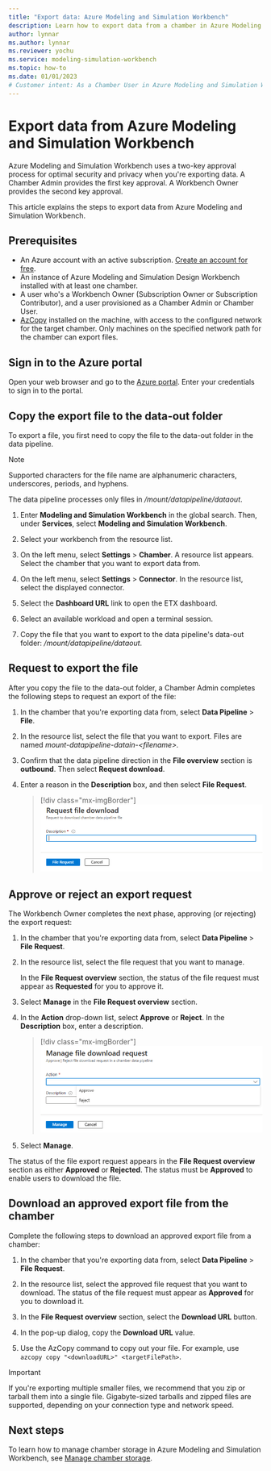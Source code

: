 ```yaml
---
title: "Export data: Azure Modeling and Simulation Workbench"
description: Learn how to export data from a chamber in Azure Modeling and Simulation Workbench.
author: lynnar
ms.author: lynnar
ms.reviewer: yochu
ms.service: modeling-simulation-workbench
ms.topic: how-to
ms.date: 01/01/2023
# Customer intent: As a Chamber User in Azure Modeling and Simulation Workbench, I want to export data from my chamber.
---
```


# Export data from Azure Modeling and Simulation Workbench

Azure Modeling and Simulation Workbench uses a two-key approval process for optimal security and privacy when you're exporting data. A Chamber Admin provides the first key approval. A Workbench Owner provides the second key approval.

This article explains the steps to export data from Azure Modeling and Simulation Workbench.

## Prerequisites

- An Azure account with an active subscription. [Create an account for free](https://azure.microsoft.com/free/?WT.mc_id=A261C142F).
- An instance of Azure Modeling and Simulation Design Workbench installed with at least one chamber.
- A user who's a Workbench Owner (Subscription Owner or Subscription Contributor), and a user provisioned as a Chamber Admin or Chamber User.
- [AzCopy](/azure/storage/common/storage-ref-azcopy) installed on the machine, with access to the configured network for the target chamber. Only machines on the specified network path for the chamber can export files.

## Sign in to the Azure portal

Open your web browser and go to the [Azure portal](https://portal.azure.com/). Enter your credentials to sign in to the portal.

## Copy the export file to the data-out folder

To export a file, you first need to copy the file to the data-out folder in the data pipeline.

> [!NOTE]
> Supported characters for the file name are alphanumeric characters, underscores, periods, and hyphens.
>
> The data pipeline processes only files in */mount/datapipeline/dataout*.

1. Enter **Modeling and Simulation Workbench** in the global search. Then, under **Services**, select **Modeling and Simulation Workbench**.

1. Select your workbench from the resource list.

1. On the left menu, select **Settings** > **Chamber**. A resource list appears. Select the chamber that you want to export data from.

1. On the left menu, select **Settings** > **Connector**. In the resource list, select the displayed connector.

1. Select the **Dashboard URL** link to open the ETX dashboard.

1. Select an available workload and open a terminal session.

1. Copy the file that you want to export to the data pipeline's data-out folder: */mount/datapipeline/dataout*.

## Request to export the file

After you copy the file to the data-out folder, a Chamber Admin completes the following steps to request an export of the file:

1. In the chamber that you're exporting data from, select **Data Pipeline** > **File**.

1. In the resource list, select the file that you want to export. Files are named *mount-datapipeline-datain-\<filename\>.*

1. Confirm that the data pipeline direction in the **File overview** section is **outbound**. Then select **Request download**.

1. Enter a reason in the **Description** box, and then select **File Request**.

   > [!div class="mx-imgBorder"]
   > ![Screenshot of the Azure portal pane for requesting a file download for export.](./media/howtoguide-download-data/file-request-download.png)

## Approve or reject an export request

The Workbench Owner completes the next phase, approving (or rejecting) the export request:

1. In the chamber that you're exporting data from, select **Data Pipeline** > **File Request**.

1. In the resource list, select the file request that you want to manage.

   In the **File Request overview** section, the status of the file request must appear as **Requested** for you to approve it.

1. Select **Manage** in the **File Request overview** section.

1. In the **Action** drop-down list, select **Approve** or **Reject**. In the **Description** box, enter a description.

   > [!div class="mx-imgBorder"]
   > ![Screenshot of the Azure portal that shows the Action and Description boxes in the pane for managing a file download request.](./media/howtoguide-download-data/file-request-approve.png)

1. Select **Manage**.

The status of the file export request appears in the **File Request overview** section as either **Approved** or **Rejected**. The status must be **Approved** to enable users to download the file.

## Download an approved export file from the chamber

Complete the following steps to download an approved export file from a chamber:

1. In the chamber that you're exporting data from, select **Data Pipeline** > **File Request**.

1. In the resource list, select the approved file request that you want to download. The status of the file request must appear as **Approved** for you to download it.

1. In the **File Request overview** section, select the **Download URL** button.

1. In the pop-up dialog, copy the **Download URL** value.

1. Use the AzCopy command to copy out your file. For example, use `azcopy copy "<downloadURL>" <targetFilePath>`.

> [!IMPORTANT]
> If you're exporting multiple smaller files, we recommend that you zip or tarball them into a single file. Gigabyte-sized tarballs and zipped files are supported, depending on your connection type and network speed.

## Next steps

To learn how to manage chamber storage in Azure Modeling and Simulation Workbench, see [Manage chamber storage](./how-to-guide-manage-chamber-storage.md).
